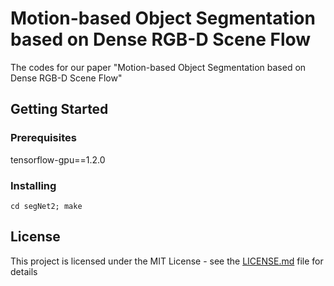 # Motion-based Object Segmentation based on Dense RGB-D Scene Flow
The codes for our paper "Motion-based Object Segmentation based on Dense RGB-D Scene Flow"

## Getting Started

### Prerequisites
tensorflow-gpu==1.2.0

### Installing
```
cd segNet2; make
```
## License
This project is licensed under the MIT License - see the [LICENSE.md](LICENSE.md) file for details
